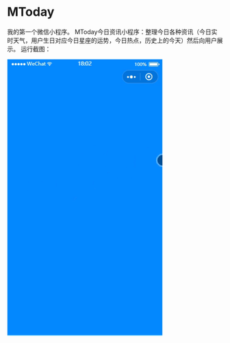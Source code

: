 # MToday
我的第一个微信小程序。
MToday今日资讯小程序：整理今日各种资讯（今日实时天气，用户生日对应今日星座的运势，今日热点，历史上的今天）然后向用户展示。
运行截图：

![image](https://github.com/Wuzhiqiang88/MToday/blob/master/gif.gif)
